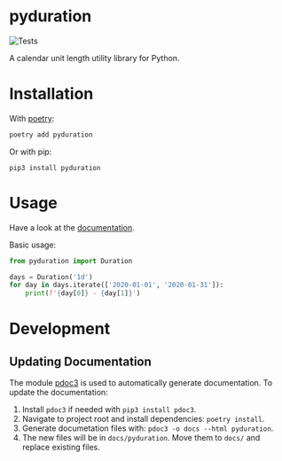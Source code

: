 # pyduration

![Tests](https://github.com/diatche/pyduration/workflows/Tests/badge.svg)

A calendar unit length utility library for Python.

# Installation

With [poetry](https://python-poetry.org):

```bash
poetry add pyduration
```

Or with pip:

```
pip3 install pyduration
```

# Usage

Have a look at the [documentation](https://diatche.github.io/pyduration/).

Basic usage:

```python
from pyduration import Duration

days = Duration('1d')
for day in days.iterate(['2020-01-01', '2020-01-31']):
    print(f'{day[0]} - {day[1]}')
```

# Development

## Updating Documentation

The module [pdoc3](https://pdoc3.github.io/pdoc/) is used to automatically generate documentation. To update the documentation:

1. Install `pdoc3` if needed with `pip3 install pdoc3`.
2. Navigate to project root and install dependencies: `poetry install`.
3. Generate documetation files with: `pdoc3 -o docs --html pyduration`.
4. The new files will be in `docs/pyduration`. Move them to `docs/` and replace existing files.

